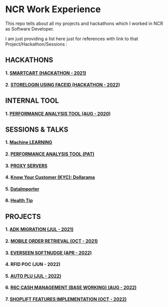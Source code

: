 # NCR Work Experience

This repo tells about all my projects and hackathons which I worked in NCR as Software Developer.

I am just providing a list here just for references with link to that Project/Hackathon/Sessions :

## HACKATHONS
#### 1. [SMARTCART (HACKATHON - 2021)](https://github.com/9916103020/SMARTCART)

#### 2. [STORELOGIN USING FACEID (HACKATHON - 2022)]()


## INTERNAL TOOL
#### 1. [PERFORMANCE ANALYSIS TOOL (AUG - 2020)]()


## SESSIONS & TALKS 
#### 1. [Machine LEARNING](https://github.com/9916103020/Machine-Learning)
#### 2. [PERFORMANCE ANALYSIS TOOL (PAT)](https://github.com/9916103020/Performance-Analysis-Tool-PAT-)
#### 3. [PROXY SERVERS](https://github.com/9916103020/PROXY-SERVERS)
#### 4. [Know Your Customer (KYC): Dollarama](https://github.com/9916103020/Know-Your-Customer-KYC-Dollarama)
#### 5. [DataImporter]()
#### 6. [Health Tip](https://github.com/9916103020/Health-Tips)


## PROJECTS
#### 1. [ADK MIGRATION (JUL - 2021)]()

#### 2. [MOBILE ORDER RETRIEVAL (OCT - 2021)]()

#### 3. [EVERSEEN SOFTNUDGE (APR - 2022)]()

#### 4. RFID POC (JUN - 2022)
   

#### 5. [AUTO PLU (JUL - 2022)]()

#### 6. [R6C CASH MANAGEMENT (BASE WORKING) (AUG - 2022)]()

#### 7. [SHOPLIFT FEATURES IMPLEMENTATION (OCT - 2022)]()


